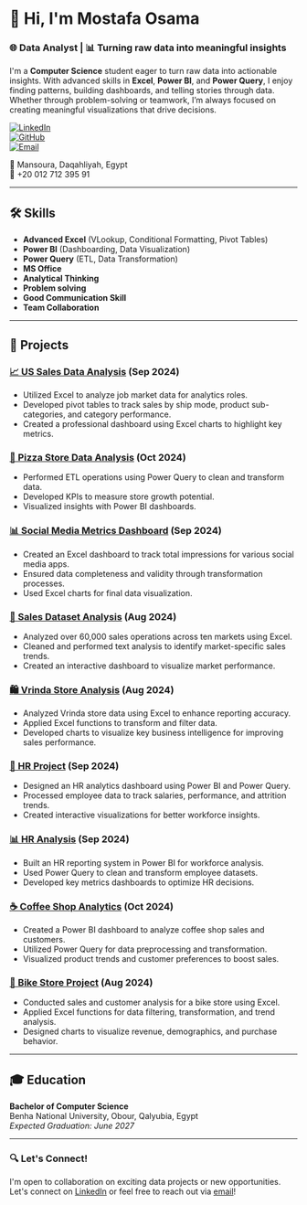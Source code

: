 # 👋 Hi, I'm Mostafa Osama  

### 🌐 Data Analyst | 📊 Turning raw data into meaningful insights  

I'm a **Computer Science** student eager to turn raw data into actionable insights. With advanced skills in **Excel**, **Power BI**, and **Power Query**, I enjoy finding patterns, building dashboards, and telling stories through data. Whether through problem-solving or teamwork, I’m always focused on creating meaningful visualizations that drive decisions.

[![LinkedIn](https://img.shields.io/badge/-LinkedIn-blue?style=flat&logo=LinkedIn&logoColor=white)](https://www.linkedin.com/in/MustafaOsama0)  
[![GitHub](https://img.shields.io/badge/-GitHub-black?style=flat&logo=GitHub&logoColor=white)](https://github.com/MostafaOsama0)  
[![Email](https://img.shields.io/badge/-Email-red?style=flat&logo=Gmail&logoColor=white)](mailto:mostafaosama7213@gmail.com)  

📍 Mansoura, Daqahliyah, Egypt  
📱 +20 012 712 395 91  

---

## 🛠️ **Skills**  
- **Advanced Excel** (VLookup, Conditional Formatting, Pivot Tables)  
- **Power BI** (Dashboarding, Data Visualization)  
- **Power Query** (ETL, Data Transformation)
- **MS Office** 
- **Analytical Thinking**  
- **Problem solving**
- **Good Communication Skill**
- **Team Collaboration**

---

## 🚀 **Projects**

### [📈 US Sales Data Analysis](https://github.com/MostafaOsama0/US_Dataset-Project) (Sep 2024)  
- Utilized Excel to analyze job market data for analytics roles.  
- Developed pivot tables to track sales by ship mode, product sub-categories, and category performance.  
- Created a professional dashboard using Excel charts to highlight key metrics.  

### [🍕 Pizza Store Data Analysis](https://github.com/MostafaOsama0/Pizza-Store) (Oct 2024)  
- Performed ETL operations using Power Query to clean and transform data.  
- Developed KPIs to measure store growth potential.  
- Visualized insights with Power BI dashboards.  

### [📊 Social Media Metrics Dashboard](https://github.com/MostafaOsama0/Social-media-metrics-Project/tree/main) (Sep 2024)  
- Created an Excel dashboard to track total impressions for various social media apps.  
- Ensured data completeness and validity through transformation processes.  
- Used Excel charts for final data visualization.  

### [💼 Sales Dataset Analysis](https://github.com/MostafaOsama0/Sales_Dataset-Project) (Aug 2024)  
- Analyzed over 60,000 sales operations across ten markets using Excel.  
- Cleaned and performed text analysis to identify market-specific sales trends.  
- Created an interactive dashboard to visualize market performance.  

### [🛍️ Vrinda Store Analysis](https://github.com/MostafaOsama0/Vrinda-store-Analysis) (Aug 2024)  
- Analyzed Vrinda store data using Excel to enhance reporting accuracy.  
- Applied Excel functions to transform and filter data.  
- Developed charts to visualize key business intelligence for improving sales performance.

### [👥 HR Project](https://github.com/MostafaOsama0/HR-Project) (Sep 2024)
- Designed an HR analytics dashboard using Power BI and Power Query.
- Processed employee data to track salaries, performance, and attrition trends.
- Created interactive visualizations for better workforce insights.

### [📊 HR Analysis](https://github.com/MostafaOsama0/HR-Analysis) (Sep 2024)
- Built an HR reporting system in Power BI for workforce analysis.
- Used Power Query to clean and transform employee datasets.
- Developed key metrics dashboards to optimize HR decisions.

### [☕ Coffee Shop Analytics](https://github.com/MostafaOsama0/Coffee-shop-Project) (Oct 2024)
- Created a Power BI dashboard to analyze coffee shop sales and customers.
- Utilized Power Query for data preprocessing and transformation.
- Visualized product trends and customer preferences to boost sales.

### [🚴 Bike Store Project](https://github.com/MostafaOsama0/Bike-Store-Project) (Aug 2024)
- Conducted sales and customer analysis for a bike store using Excel.
- Applied Excel functions for data filtering, transformation, and trend analysis.
- Designed charts to visualize revenue, demographics, and purchase behavior.

---

## 🎓 **Education**  
**Bachelor of Computer Science**  
Benha National University, Obour, Qalyubia, Egypt  
_Expected Graduation: June 2027_  

---

### 🔍 **Let's Connect!**  
I'm open to collaboration on exciting data projects or new opportunities. Let's connect on [LinkedIn](https://www.linkedin.com/in/MustafaOsama0) or feel free to reach out via [email](mailto:mostafaosama7213@gmail.com)!
